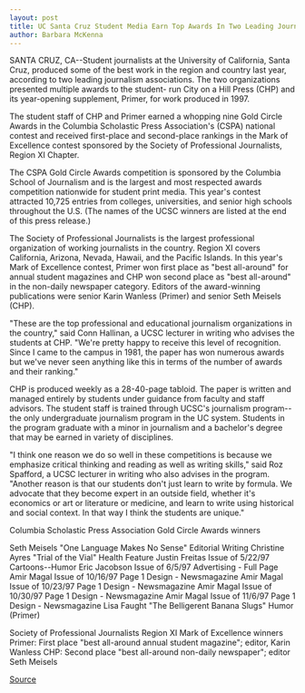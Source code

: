 ```yaml
---
layout: post
title: UC Santa Cruz Student Media Earn Top Awards In Two Leading Journalism Competitions
author: Barbara McKenna
---
```


SANTA CRUZ, CA--Student journalists at the University of California, Santa Cruz, produced some of the best work in the region and country last year, according to two leading journalism associations. The two organizations presented multiple awards to the student- run City on a Hill Press (CHP) and its year-opening supplement, Primer, for work produced in 1997.

The student staff of CHP and Primer earned a whopping nine Gold Circle Awards in the Columbia Scholastic Press Association's (CSPA) national contest and received first-place and second-place rankings in the Mark of Excellence contest sponsored by the Society of Professional Journalists, Region XI Chapter.

The CSPA Gold Circle Awards competition is sponsored by the Columbia School of Journalism and is the largest and most respected awards competition nationwide for student print media. This year's contest attracted 10,725 entries from colleges, universities, and senior high schools throughout the U.S. (The names of the UCSC winners are listed at the end of this press release.)

The Society of Professional Journalists is the largest professional organization of working journalists in the country. Region XI covers California, Arizona, Nevada, Hawaii, and the Pacific Islands. In this year's Mark of Excellence contest, Primer won first place as "best all-around" for annual student magazines and CHP won second place as "best all-around" in the non-daily newspaper category. Editors of the award-winning publications were senior Karin Wanless (Primer) and senior Seth Meisels (CHP).

"These are the top professional and educational journalism organizations in the country," said Conn Hallinan, a UCSC lecturer in writing who advises the students at CHP. "We're pretty happy to receive this level of recognition. Since I came to the campus in 1981, the paper has won numerous awards but we've never seen anything like this in terms of the number of awards and their ranking."

CHP is produced weekly as a 28-40-page tabloid. The paper is written and managed entirely by students under guidance from faculty and staff advisors. The student staff is trained through UCSC's journalism program--the only undergraduate journalism program in the UC system. Students in the program graduate with a minor in journalism and a bachelor's degree that may be earned in variety of disciplines.

"I think one reason we do so well in these competitions is because we emphasize critical thinking and reading as well as writing skills," said Roz Spafford, a UCSC lecturer in writing who also advises in the program. "Another reason is that our students don't just learn to write by formula. We advocate that they become expert in an outside field, whether it's economics or art or literature or medicine, and learn to write using historical and social context. In that way I think the students are unique."

Columbia Scholastic Press Association Gold Circle Awards winners

Seth Meisels "One Language Makes No Sense" Editorial Writing Christine Ayres "Trial of the Vial" Health Feature Justin Freitas Issue of 5/22/97 Cartoons--Humor Eric Jacobson Issue of 6/5/97 Advertising - Full Page Amir Magal Issue of 10/16/97 Page 1 Design - Newsmagazine Amir Magal Issue of 10/23/97 Page 1 Design - Newsmagazine Amir Magal Issue of 10/30/97 Page 1 Design - Newsmagazine Amir Magal Issue of 11/6/97 Page 1 Design - Newsmagazine Lisa Faught "The Belligerent Banana Slugs" Humor (Primer)

Society of Professional Journalists Region XI Mark of Excellence winners Primer: First place "best all-around annual student magazine"; editor, Karin Wanless CHP: Second place "best all-around non-daily newspaper"; editor Seth Meisels

[Source](http://www1.ucsc.edu/news_events/press_releases/archive/97-98/05-98/052598-UCSC_student_media_.html "Permalink to 052598-UCSC_student_media_")
